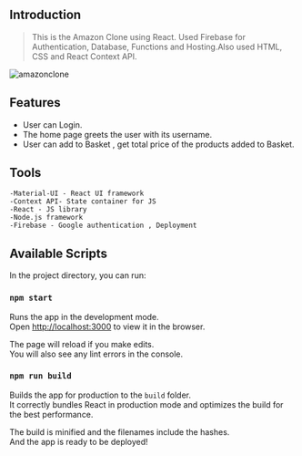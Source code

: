 ## Introduction 
> This is the Amazon Clone using React. Used Firebase for Authentication, Database, Functions and Hosting.Also used HTML, CSS and React Context API.

![amazonclone](https://user-images.githubusercontent.com/51508071/142628805-5300f308-753a-44a8-bc31-bba65d4583f8.gif)


## Features

- User can Login.
- The home page greets the user with its username.
- User can add to Basket , get total price of the products added to Basket.

## Tools


    -Material-UI - React UI framework
    -Context API- State container for JS
    -React - JS library
    -Node.js framework
    -Firebase - Google authentication , Deployment
 



## Available Scripts

In the project directory, you can run:

### `npm start`

Runs the app in the development mode.\
Open [http://localhost:3000](http://localhost:3000) to view it in the browser.

The page will reload if you make edits.\
You will also see any lint errors in the console.


### `npm run build`

Builds the app for production to the `build` folder.\
It correctly bundles React in production mode and optimizes the build for the best performance.

The build is minified and the filenames include the hashes.\
And the app is ready to be deployed!


